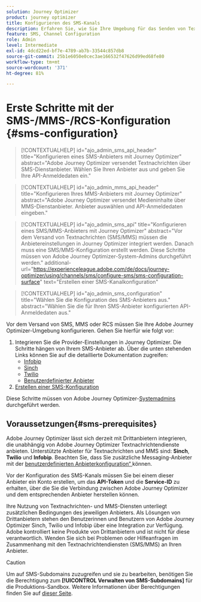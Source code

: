 ```yaml
---
solution: Journey Optimizer
product: journey optimizer
title: Konfigurieren des SMS-Kanals
description: Erfahren Sie, wie Sie Ihre Umgebung für das Senden von Textnachrichten mit Journey Optimizer konfigurieren
feature: SMS, Channel Configuration
role: Admin
level: Intermediate
exl-id: 4dcd22ed-bf7e-4789-ab7b-33544c857db8
source-git-commit: 25b1e6050e0cec3ae166532f47626d99ed68fe80
workflow-type: tm+mt
source-wordcount: '371'
ht-degree: 81%

---
```


# Erste Schritte mit der SMS-/MMS-/RCS-Konfiguration {#sms-configuration}

>[!CONTEXTUALHELP]
>id="ajo_admin_sms_api_header"
>title="Konfigurieren eines SMS-Anbieters mit Journey Optimizer"
>abstract="Adobe Journey Optimizer versendet Textnachrichten über SMS-Dienstanbieter. Wählen Sie Ihren Anbieter aus und geben Sie Ihre API-Anmeldedaten ein."

>[!CONTEXTUALHELP]
>id="ajo_admin_mms_api_header"
>title="Konfigurieren Ihres MMS-Anbieters mit Journey Optimizer"
>abstract="Adobe Journey Optimizer versendet Medieninhalte über MMS-Dienstanbieter. Anbieter auswählen und API-Anmeldedaten eingeben."

>[!CONTEXTUALHELP]
>id="ajo_admin_sms_api"
>title="Konfigurieren eines SMS/MMS-Anbieters mit Journey Optimizer"
>abstract="Vor dem Versand von Textnachrichten (SMS/MMS) müssen die Anbietereinstellungen in Journey Optimizer integriert werden. Danach muss eine SMS/MMS-Konfiguration erstellt werden. Diese Schritte müssen von Adobe Journey Optimizer-System-Admins durchgeführt werden."
>additional-url="https://experienceleague.adobe.com/de/docs/journey-optimizer/using/channels/sms/configure-sms/sms-configuration-surface" text="Erstellen einer SMS-Kanalkonfiguration"

>[!CONTEXTUALHELP]
>id="ajo_admin_sms_configuration"
>title="Wählen Sie die Konfiguration des SMS-Anbieters aus."
>abstract="Wählen Sie die für Ihren SMS-Anbieter konfigurierten API-Anmeldedaten aus."

Vor dem Versand von SMS, MMS oder RCS müssen Sie Ihre Adobe Journey Optimizer-Umgebung konfigurieren. Gehen Sie hierfür wie folgt vor:

1. Integrieren Sie die Provider-Einstellungen in Journey Optimizer.
Die Schritte hängen von Ihrem SMS-Anbieter ab. Über die unten stehenden Links können Sie auf die detaillierte Dokumentation zugreifen:
   * [Infobip](sms-configuration-infobip.md)
   * [Sinch](sms-configuration-sinch.md)
   * [Twilio](sms-configuration-twilio.md)
   * [Benutzerdefinierter Anbieter](sms-configuration-custom.md)
1. [Erstellen einer SMS-Konfiguration](sms-configuration-surface.md)

Diese Schritte müssen von Adobe Journey Optimizer-[Systemadmins](../start/path/administrator.md) durchgeführt werden.

## Voraussetzungen{#sms-prerequisites}

Adobe Journey Optimizer lässt sich derzeit mit Drittanbietern integrieren, die unabhängig von Adobe Journey Optimizer Textnachrichtendienste anbieten. Unterstützte Anbieter für Textnachrichten und MMS sind: **Sinch**, **Twilio** und **Infobip**. Beachten Sie, dass Sie zusätzliche Messaging-Anbieter mit der [benutzerdefinierten Anbieterkonfiguration“ ](sms-configuration-custom.md) können.

Vor der Konfiguration des SMS-Kanals müssen Sie bei einem dieser Anbieter ein Konto erstellen, um das **API-Token** und die **Service-ID** zu erhalten, über die Sie die Verbindung zwischen Adobe Journey Optimizer und dem entsprechenden Anbieter herstellen können.

Ihre Nutzung von Textnachrichten- und MMS-Diensten unterliegt zusätzlichen Bedingungen des jeweiligen Anbieters. Als Lösungen von Drittanbietern stehen den Benutzerinnen und Benutzern von Adobe Journey Optimizer Sinch, Twilio und Infobip über eine Integration zur Verfügung. Adobe kontrolliert keine Produkte von Drittanbietern und ist nicht für diese verantwortlich. Wenden Sie sich bei Problemen oder Hilfeanfragen im Zusammenhang mit den Textnachrichtendiensten (SMS/MMS) an Ihren Anbieter.

>[!CAUTION]
>
>Um auf SMS-Subdomains zuzugreifen und sie zu bearbeiten, benötigen Sie die Berechtigung zum **[!UICONTROL Verwalten von SMS-Subdomains]** für die Produktions-Sandbox. Weitere Informationen über Berechtigungen finden Sie auf [dieser Seite](../administration/high-low-permissions.md#administration-permissions).
>

